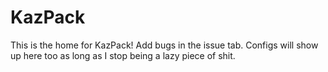 # KazPack

This is the home for KazPack! Add bugs in the issue tab. Configs will show
up here too as long as I stop being a lazy piece of shit.

